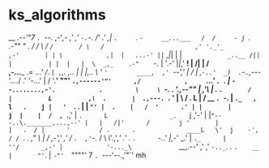 # ks_algorithms

__                                _.--'"7
`. `--._                        ,-'_,-  ,'
,'  `-.`-.                   /' .'    ,|
`.     `. `-     __...___   /  /     - j
  `.     `  `.-""        " .  /       /
    \     /                ` /       /
     \   /                         ,'
     '._'_               ,-'       |
        | \            ,|  |   ...-'
        || `         ,|_|  |   | `             _..__
       /|| |          | |  |   |  \  _,_    .-"     `-.
      | '.-'          |_|_,' __!  | /|  |  /           \
,-...___ .=                  ._..'  /`.| ,`,.      _,.._ |
|   |,.. \     '  `'        ____,  ,' `--','  |    /      |
,`-..'  _)  .`-..___,---'_...._/  .'      '-...'   |      /
'.__' ""'      `.,------'"'      ,/            ,     `.._.' `.
`.             | `--........,-'.            .         \     \
`-.          .   '.,--""     |           ,'\        |      .
  `.       /     |          L          ,\  .       |  .,---.
    `._   '      |           \        /  .  L      | /   __ `.
       `-.       |            `._   ,    l   .    j |   '  `. .
         |       |               `"' |  .    |   /  '      .' |
         |       |                   j  |    |  /  , `.__,'   |
         `.      L                 _.   `    j ,'-'           |
          |`"---..\._______,...,--' |   |   /|'      /        j
          '       |                 |   .  / |      '        /
           .      .              ____L   \'  j    -',       /
          / `.     .          _,"     \   | /  ,-','      ,'
         /    `.  ,'`-._     /         \  i'.,'_,'      .'
        .       `.      `-..'             |_,-'      _.'
        |         `._      |            ''/      _,-'
        |            '-..._\             `__,.--'
       ,'           ,' `-.._`.            .
      `.    __      |       "'`.          |
        `-"'  `""""'            7         `.
                               `---'--.,'"`' mh
